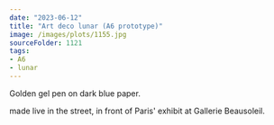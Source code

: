 ```yaml
---
date: "2023-06-12"
title: "Art deco lunar (A6 prototype)"
image: /images/plots/1155.jpg
sourceFolder: 1121
tags:
- A6
- lunar
---
```


Golden gel pen on dark blue paper.

made live in the street, in front of Paris' exhibit at Gallerie Beausoleil.